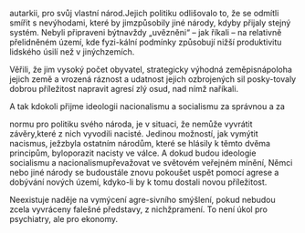 
autarkii, pro svůj vlastní národ.Jejich politiku odlišovalo to, že se odmítli smířit s nevýhodami, které by jimzpůsobily jiné národy, kdyby přijaly stejný systém. Nebyli připraveni býtnavždy „uvězněni“ – jak říkali – na relativně přelidněném území, kde fyzi-kální podmínky způsobují nižší produktivitu lidského úsilí než v jinýchzemích.

Věřili, že jim vysoký počet obyvatel, strategicky výhodná zeměpisnápoloha jejich země a vrozená ráznost a udatnost jejich ozbrojených sil posky-tovaly dobrou příležitost napravit agresí zlý osud, nad nímž naříkali.

A tak kdokoli přijme ideologii nacionalismu a socialismu za správnou a za

normu pro politiku svého národa, je v situaci, že nemůže vyvrátit závěry,které z nich vyvodili nacisté. Jedinou možností, jak vymýtit nacismus, ježzbyla ostatním národům, které se hlásily k těmto dvěma principům, byloporazit nacisty ve válce. A dokud budou ideologie socialismu a nacionalismupřevažovat ve světovém veřejném mínění, Němci nebo jiné národy se budoustále znovu pokoušet uspět pomocí agrese a dobývání nových území, kdyko-li by k tomu dostali novou příležitost.

Neexistuje naděje na vymýcení agre-sivního smýšlení, pokud nebudou zcela vyvráceny falešné představy, z nichžpramení. To není úkol pro psychiatry, ale pro ekonomy.
